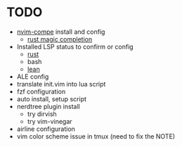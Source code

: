 # TODO

- [nvim-compe](https://github.com/hrsh7th/nvim-compe) install and config
    - [rust magic completion](https://rust-analyzer.github.io/manual.html#magic-completions)
- Installed LSP status to confirm or config
    - [rust](https://github.com/simrat39/rust-tools.nvim/)
    - bash
    - [lean](https://github.com/Julian/lean.nvim)
- ALE config
- translate init.vim into lua script
- fzf configuration
- auto install, setup script
- nerdtree plugin install
    - try dirvish
    - try vim-vinegar
- airline configuration
- vim color scheme issue in tmux (need to fix the NOTE)
